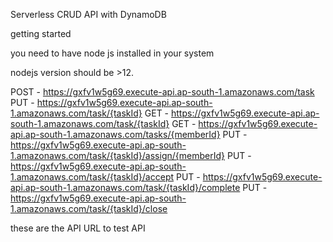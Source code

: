 Serverless CRUD API with DynamoDB

getting started

you need to have node js installed in your system

nodejs version should be >12.

POST - https://gxfv1w5g69.execute-api.ap-south-1.amazonaws.com/task
PUT - https://gxfv1w5g69.execute-api.ap-south-1.amazonaws.com/task/{taskId}
GET - https://gxfv1w5g69.execute-api.ap-south-1.amazonaws.com/task/{taskId}
GET - https://gxfv1w5g69.execute-api.ap-south-1.amazonaws.com/tasks/{memberId}
PUT - https://gxfv1w5g69.execute-api.ap-south-1.amazonaws.com/task/{taskId}/assign/{memberId}
PUT - https://gxfv1w5g69.execute-api.ap-south-1.amazonaws.com/task/{taskId}/accept
PUT - https://gxfv1w5g69.execute-api.ap-south-1.amazonaws.com/task/{taskId}/complete
PUT - https://gxfv1w5g69.execute-api.ap-south-1.amazonaws.com/task/{taskId}/close

these are the API URL to test API
